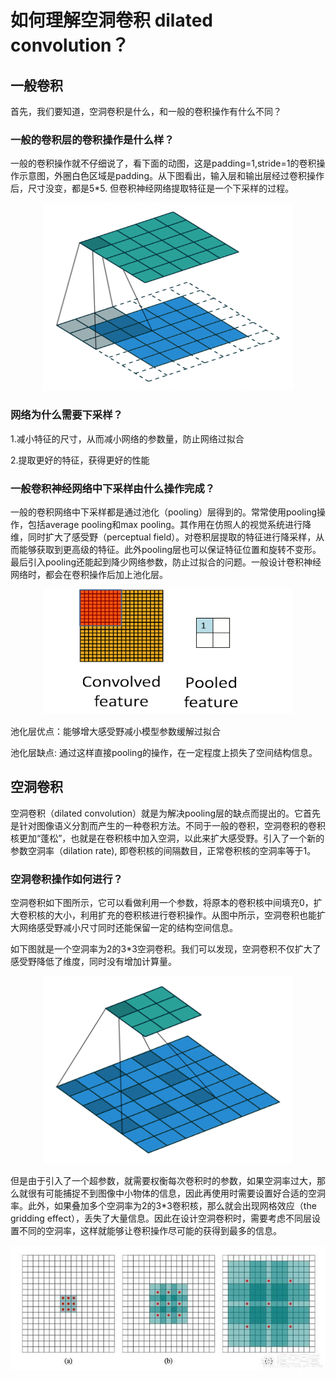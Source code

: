# 如何理解空洞卷积 dilated convolution？

## 一般卷积

首先，我们要知道，空洞卷积是什么，和一般的卷积操作有什么不同？

### 一般的卷积层的卷积操作是什么样？

一般的卷积操作就不仔细说了，看下面的动图，这是padding=1,stride=1的卷积操作示意图，外圈白色区域是padding。从下图看出，输入层和输出层经过卷积操作后，尺寸没变，都是5*5. 但卷积神经网络提取特征是一个下采样的过程。

<p align="center">
<img src="./images/convolution.gif" width="400" height="300" />
</p>

### 网络为什么需要下采样？

1.减小特征的尺寸，从而减小网络的参数量，防止网络过拟合

2.提取更好的特征，获得更好的性能



### 一般卷积神经网络中下采样由什么操作完成？

一般的卷积网络中下采样都是通过池化（pooling）层得到的。常常使用pooling操作，包括average pooling和max pooling。其作用在仿照人的视觉系统进行降维，同时扩大了感受野（perceptual field）。对卷积层提取的特征进行降采样，从而能够获取到更高级的特征。此外pooling层也可以保证特征位置和旋转不变形。最后引入pooling还能起到降少网络参数，防止过拟合的问题。一般设计卷积神经网络时，都会在卷积操作后加上池化层。

<p align="center">
<img src="./images/pooling.gif" width="400" height="200" />
</p>

池化层优点：能够增大感受野减小模型参数缓解过拟合

池化层缺点: 通过这样直接pooling的操作，在一定程度上损失了空间结构信息。

## 空洞卷积

空洞卷积（dilated convolution）就是为解决pooling层的缺点而提出的。它首先是针对图像语义分割而产生的一种卷积方法。不同于一般的卷积，空洞卷积的卷积核更加“蓬松”，也就是在卷积核中加入空洞，以此来扩大感受野。引入了一个新的参数空洞率（dilation rate), 即卷积核的间隔数目，正常卷积核的空洞率等于1。

### 空洞卷积操作如何进行？

空洞卷积如下图所示，它可以看做利用一个参数，将原本的卷积核中间填充0，扩大卷积核的大小，利用扩充的卷积核进行卷积操作。从图中所示，空洞卷积也能扩大网络感受野减小尺寸同时还能保留一定的结构空间信息。

如下图就是一个空洞率为2的3*3空洞卷积。我们可以发现，空洞卷积不仅扩大了感受野降低了维度，同时没有增加计算量。

<p align="center">
<img src="./images/dilated_convolution.gif" width="400" height="300" />
</p>

但是由于引入了一个超参数，就需要权衡每次卷积时的参数，如果空洞率过大，那么就很有可能捕捉不到图像中小物体的信息，因此再使用时需要设置好合适的空洞率。此外，如果叠加多个空洞率为2的3*3卷积核，那么就会出现网格效应（the gridding effect），丢失了大量信息。因此在设计空洞卷积时，需要考虑不同层设置不同的空洞率，这样就能够让卷积操作尽可能的获得到最多的信息。

<p align="center">
<img src="./images/dilated_convolution_layer.jpeg" width="600" height="200" />
</p>

